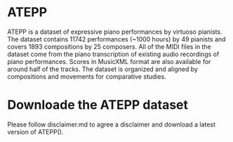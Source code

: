 # ATEPP
ATEPP is a dataset of expressive piano performances by virtuoso pianists. The dataset contains 11742 performances (~1000 hours) by 49 pianists and covers 1893 compositions by 25 composers. All of the MIDI files in the dataset come from the piano transcription of existing audio recordings of piano performances. Scores in MusicXML format are also available for around half of the tracks. The dataset is organized and aligned by compositions and movements for comparative studies.
# Downloade the ATEPP dataset
Please follow disclaimer.md to agree a disclaimer and download a latest version of ATEPP().
